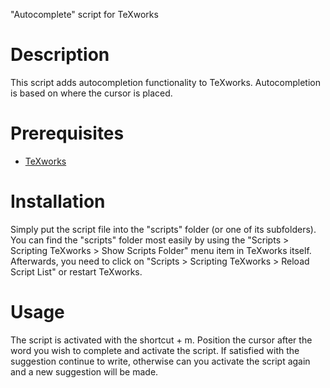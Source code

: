 "Autocomplete" script for TeXworks

Description
===========

This script adds autocompletion functionality to TeXworks.
Autocompletion is based on where the cursor is placed.


Prerequisites
=============

- [TeXworks](http://www.tug.org/texworks/)



Installation
============

Simply put the script file into the "scripts" folder (or one of its subfolders).
You can find the "scripts" folder most easily by using the "Scripts > Scripting
TeXworks > Show Scripts Folder" menu item in TeXworks itself.
Afterwards, you need to click on "Scripts > Scripting TeXworks > Reload Script
List" or restart TeXworks.



Usage
=====

The script is activated with the shortcut <crtl> + m.
Position the cursor after the word you wish to complete and activate the script. If satisfied with the suggestion continue to write, otherwise can you activate the script again and a new suggestion will be made.


